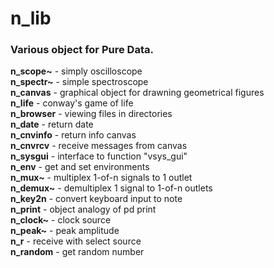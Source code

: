 # n_lib
### Various object for Pure Data.
**n_scope~** - simply oscilloscope  
**n_spectr~** - simple spectroscope  
**n_canvas** - graphical object for drawning geometrical figures  
**n_life** - conway's game of life  
**n_browser** - viewing files in directories  
**n_date** - return date  
**n_cnvinfo** - return info canvas  
**n_cnvrcv** - receive messages from canvas  
**n_sysgui** - interface to function "vsys_gui"  
**n_env** - get and set environments  
**n_mux~** - multiplex 1-of-n signals to 1 outlet  
**n_demux~** - demultiplex 1 signal to 1-of-n outlets  
**n_key2n** - convert keyboard input to note  
**n_print** - object analogy of pd print  
**n_clock~** - clock source  
**n_peak~** - peak amplitude  
**n_r** - receive with select source  
**n_random** - get random number  

